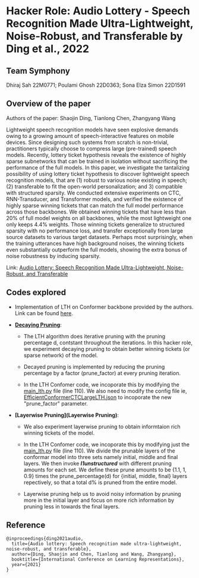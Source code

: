 # Hacker Role: Audio Lottery - Speech Recognition Made Ultra-Lightweight, Noise-Robust, and Transferable by Ding et al., 2022

## Team Symphony

Dhiraj Sah 22M0771; Poulami Ghosh 22D0363; Sona Elza Simon 22D1591

## Overview of the paper

Authors of the paper: Shaojin Ding, Tianlong Chen, Zhangyang Wang

Lightweight speech recognition models have seen explosive demands owing to a growing amount of speech-interactive features on mobile devices. Since designing such systems from scratch is non-trivial, practitioners typically choose to compress large (pre-trained) speech models. Recently, lottery ticket hypothesis reveals the existence of highly sparse subnetworks that can be trained in isolation without sacrificing the performance of the full models. In this paper, we investigate the tantalizing possibility of using lottery ticket hypothesis to discover lightweight speech recognition models, that are (1) robust to various noise existing in speech; (2) transferable to fit the open-world personalization; and 3) compatible with structured sparsity. We conducted extensive experiments on CTC, RNN-Transducer, and Transformer models, and verified the existence of highly sparse winning tickets that can match the full model performance across those backbones. We obtained winning tickets that have less than 20% of full model weights on all backbones, while the most lightweight one only keeps 4.4% weights. Those winning tickets generalize to structured sparsity with no performance loss, and transfer exceptionally from large source datasets to various target datasets. Perhaps most surprisingly, when the training utterances have high background noises, the winning tickets even substantially outperform the full models, showing the extra bonus of noise robustness by inducing sparsity.

Link: [Audio Lottery: Speech Recognition Made Ultra-Lightweight, Noise-Robust, and Transferable](https://openreview.net/pdf?id=9Nk6AJkVYB)

## Codes explored
* Implementation of LTH on Conformer backbone provided by the authors. Link can be found [here](). 

* **[Decaying Pruning]()**:

  * The LTH algorithm does iterative pruning with the pruning percentage d, contstant throughout the iterations. In this hacker role, we experiment decaying pruning to obtain better winning tickets (or sparse network) of the model.

  * Decayed pruning is implemented by reducing the pruning percentage by a factor (prune_factor) at every pruning iteration.
  
  * In the LTH Confomer code, we incoporate this by modifying the [main_lth.py]() file (line 110). We also need to modify the config file ie, [EfficientConformerCTCLargeLTH.json]() to incoporate the new "prune_factor" parameter. 


* **[Layerwise Pruning](Layerwise Pruning)**: 

  * We also experiment layerwise pruning to obtain informtaion rich winning tickets of the model.
  
  * In the LTH Confomer code, we incoporate this by modifying just the [main_lth.py]() file (line 110). We divide the prunable layers of the conformar model into three sets namely initial, middle and final layers. We then invoke ***l1unstructured*** with different pruning amounts for each set. We define these prune amounts to be {1.1, 1, 0.9} times the prune_percentage(d) for {initial, middle, final} layers repectively, so that a total d% is pruned from the entire model. 
  
  * Layerwise pruning help us to avoid noisy information by pruning more in the initial layer and focus on more rich information by pruning less in towards the final layers.


## Reference

```
@inproceedings{ding2021audio,
  title={Audio lottery: Speech recognition made ultra-lightweight, noise-robust, and transferable},
  author={Ding, Shaojin and Chen, Tianlong and Wang, Zhangyang},
  booktitle={International Conference on Learning Representations},
  year={2021}
}
``` 
